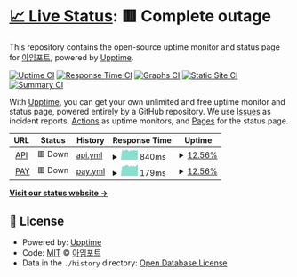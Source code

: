 # [📈 Live Status](https://health.iamport.kr): <!--live status--> **🟥 Complete outage**

This repository contains the open-source uptime monitor and status page for [아임포트](http://www.iamport.kr), powered by [Upptime](https://github.com/upptime/upptime).

[![Uptime CI](https://github.com/iamport/service-status/workflows/Uptime%20CI/badge.svg)](https://github.com/iamport/service-status/actions?query=workflow%3A%22Uptime+CI%22)
[![Response Time CI](https://github.com/iamport/service-status/workflows/Response%20Time%20CI/badge.svg)](https://github.com/iamport/service-status/actions?query=workflow%3A%22Response+Time+CI%22)
[![Graphs CI](https://github.com/iamport/service-status/workflows/Graphs%20CI/badge.svg)](https://github.com/iamport/service-status/actions?query=workflow%3A%22Graphs+CI%22)
[![Static Site CI](https://github.com/iamport/service-status/workflows/Static%20Site%20CI/badge.svg)](https://github.com/iamport/service-status/actions?query=workflow%3A%22Static+Site+CI%22)
[![Summary CI](https://github.com/iamport/service-status/workflows/Summary%20CI/badge.svg)](https://github.com/iamport/service-status/actions?query=workflow%3A%22Summary+CI%22)

With [Upptime](https://upptime.js.org), you can get your own unlimited and free uptime monitor and status page, powered entirely by a GitHub repository. We use [Issues](https://github.com/iamport/service-status/issues) as incident reports, [Actions](https://github.com/iamport/service-status/actions) as uptime monitors, and [Pages](https://health.iamport.kr) for the status page.

<!--start: status pages-->
<!-- This summary is generated by Upptime (https://github.com/upptime/upptime) -->
<!-- Do not edit this manually, your changes will be overwritten -->
<!-- prettier-ignore -->
| URL | Status | History | Response Time | Uptime |
| --- | ------ | ------- | ------------- | ------ |
| <img alt="" src="https://favicons.githubusercontent.com/vital-signs.dev.iamport.co" height="13"> [API](https://vital-signs.dev.iamport.co) | 🟥 Down | [api.yml](https://github.com/iamport/service-status/commits/HEAD/history/api.yml) | <details><summary><img alt="Response time graph" src="./graphs/api/response-time-week.png" height="20"> 840ms</summary><br><a href="https://health.iamport.kr/history/api"><img alt="Response time 840" src="https://img.shields.io/endpoint?url=https%3A%2F%2Fraw.githubusercontent.com%2Fiamport%2Fservice-status%2FHEAD%2Fapi%2Fapi%2Fresponse-time.json"></a><br><a href="https://health.iamport.kr/history/api"><img alt="24-hour response time 915" src="https://img.shields.io/endpoint?url=https%3A%2F%2Fraw.githubusercontent.com%2Fiamport%2Fservice-status%2FHEAD%2Fapi%2Fapi%2Fresponse-time-day.json"></a><br><a href="https://health.iamport.kr/history/api"><img alt="7-day response time 840" src="https://img.shields.io/endpoint?url=https%3A%2F%2Fraw.githubusercontent.com%2Fiamport%2Fservice-status%2FHEAD%2Fapi%2Fapi%2Fresponse-time-week.json"></a><br><a href="https://health.iamport.kr/history/api"><img alt="30-day response time 840" src="https://img.shields.io/endpoint?url=https%3A%2F%2Fraw.githubusercontent.com%2Fiamport%2Fservice-status%2FHEAD%2Fapi%2Fapi%2Fresponse-time-month.json"></a><br><a href="https://health.iamport.kr/history/api"><img alt="1-year response time 840" src="https://img.shields.io/endpoint?url=https%3A%2F%2Fraw.githubusercontent.com%2Fiamport%2Fservice-status%2FHEAD%2Fapi%2Fapi%2Fresponse-time-year.json"></a></details> | <details><summary><a href="https://health.iamport.kr/history/api">12.56%</a></summary><a href="https://health.iamport.kr/history/api"><img alt="All-time uptime 12.56%" src="https://img.shields.io/endpoint?url=https%3A%2F%2Fraw.githubusercontent.com%2Fiamport%2Fservice-status%2FHEAD%2Fapi%2Fapi%2Fuptime.json"></a><br><a href="https://health.iamport.kr/history/api"><img alt="24-hour uptime 0.00%" src="https://img.shields.io/endpoint?url=https%3A%2F%2Fraw.githubusercontent.com%2Fiamport%2Fservice-status%2FHEAD%2Fapi%2Fapi%2Fuptime-day.json"></a><br><a href="https://health.iamport.kr/history/api"><img alt="7-day uptime 12.56%" src="https://img.shields.io/endpoint?url=https%3A%2F%2Fraw.githubusercontent.com%2Fiamport%2Fservice-status%2FHEAD%2Fapi%2Fapi%2Fuptime-week.json"></a><br><a href="https://health.iamport.kr/history/api"><img alt="30-day uptime 12.56%" src="https://img.shields.io/endpoint?url=https%3A%2F%2Fraw.githubusercontent.com%2Fiamport%2Fservice-status%2FHEAD%2Fapi%2Fapi%2Fuptime-month.json"></a><br><a href="https://health.iamport.kr/history/api"><img alt="1-year uptime 12.56%" src="https://img.shields.io/endpoint?url=https%3A%2F%2Fraw.githubusercontent.com%2Fiamport%2Fservice-status%2FHEAD%2Fapi%2Fapi%2Fuptime-year.json"></a></details>
| <img alt="" src="https://favicons.githubusercontent.com/vital-signs.dev.iamport.co" height="13"> [PAY](https://vital-signs.dev.iamport.co) | 🟥 Down | [pay.yml](https://github.com/iamport/service-status/commits/HEAD/history/pay.yml) | <details><summary><img alt="Response time graph" src="./graphs/pay/response-time-week.png" height="20"> 179ms</summary><br><a href="https://health.iamport.kr/history/pay"><img alt="Response time 179" src="https://img.shields.io/endpoint?url=https%3A%2F%2Fraw.githubusercontent.com%2Fiamport%2Fservice-status%2FHEAD%2Fapi%2Fpay%2Fresponse-time.json"></a><br><a href="https://health.iamport.kr/history/pay"><img alt="24-hour response time 200" src="https://img.shields.io/endpoint?url=https%3A%2F%2Fraw.githubusercontent.com%2Fiamport%2Fservice-status%2FHEAD%2Fapi%2Fpay%2Fresponse-time-day.json"></a><br><a href="https://health.iamport.kr/history/pay"><img alt="7-day response time 179" src="https://img.shields.io/endpoint?url=https%3A%2F%2Fraw.githubusercontent.com%2Fiamport%2Fservice-status%2FHEAD%2Fapi%2Fpay%2Fresponse-time-week.json"></a><br><a href="https://health.iamport.kr/history/pay"><img alt="30-day response time 179" src="https://img.shields.io/endpoint?url=https%3A%2F%2Fraw.githubusercontent.com%2Fiamport%2Fservice-status%2FHEAD%2Fapi%2Fpay%2Fresponse-time-month.json"></a><br><a href="https://health.iamport.kr/history/pay"><img alt="1-year response time 179" src="https://img.shields.io/endpoint?url=https%3A%2F%2Fraw.githubusercontent.com%2Fiamport%2Fservice-status%2FHEAD%2Fapi%2Fpay%2Fresponse-time-year.json"></a></details> | <details><summary><a href="https://health.iamport.kr/history/pay">12.56%</a></summary><a href="https://health.iamport.kr/history/pay"><img alt="All-time uptime 12.56%" src="https://img.shields.io/endpoint?url=https%3A%2F%2Fraw.githubusercontent.com%2Fiamport%2Fservice-status%2FHEAD%2Fapi%2Fpay%2Fuptime.json"></a><br><a href="https://health.iamport.kr/history/pay"><img alt="24-hour uptime 0.00%" src="https://img.shields.io/endpoint?url=https%3A%2F%2Fraw.githubusercontent.com%2Fiamport%2Fservice-status%2FHEAD%2Fapi%2Fpay%2Fuptime-day.json"></a><br><a href="https://health.iamport.kr/history/pay"><img alt="7-day uptime 12.56%" src="https://img.shields.io/endpoint?url=https%3A%2F%2Fraw.githubusercontent.com%2Fiamport%2Fservice-status%2FHEAD%2Fapi%2Fpay%2Fuptime-week.json"></a><br><a href="https://health.iamport.kr/history/pay"><img alt="30-day uptime 12.56%" src="https://img.shields.io/endpoint?url=https%3A%2F%2Fraw.githubusercontent.com%2Fiamport%2Fservice-status%2FHEAD%2Fapi%2Fpay%2Fuptime-month.json"></a><br><a href="https://health.iamport.kr/history/pay"><img alt="1-year uptime 12.56%" src="https://img.shields.io/endpoint?url=https%3A%2F%2Fraw.githubusercontent.com%2Fiamport%2Fservice-status%2FHEAD%2Fapi%2Fpay%2Fuptime-year.json"></a></details>

<!--end: status pages-->

[**Visit our status website →**](https://health.iamport.kr)

## 📄 License

- Powered by: [Upptime](https://github.com/upptime/upptime)
- Code: [MIT](./LICENSE) © [아임포트](http://www.iamport.kr)
- Data in the `./history` directory: [Open Database License](https://opendatacommons.org/licenses/odbl/1-0/)
